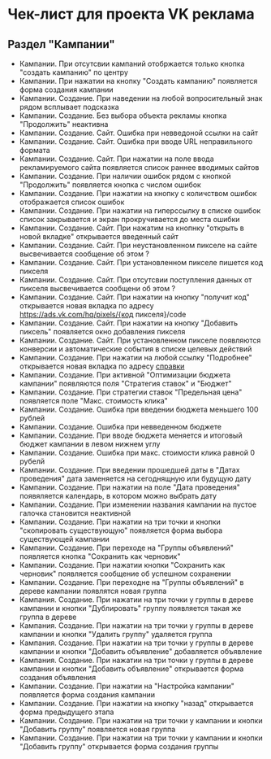 # Чек-лист для проекта VK реклама

## Раздел "Кампании"

* Кампании. При отсутсвии кампаний отобржается только кнопка "создать кампанию" по центру
* Кампании. При нажатии на кнопку "Создать кампанию" появляется форма создания кампании
* Кампании. Создание. При наведении на любой вопросительный знак рядом всплывает подсказка
* Кампании. Создание. Без выбора объекта рекламы кнопка "Продолжить" неактивна
* Кампании. Создание. Сайт. Ошибка при невведоной ссылки на сайт
* Кампании. Создание. Сайт. Ошибка при вводе URL неправильного формата
* Кампании. Создание. Сайт. При нажатии на поле ввода рекламируемого сайта появляется список раннее вводимых сайтов 
* Кампании. Создание. При наличии ошибок рядом с кнопкой "Продолжить" появляется кнопка с числом ошибок
* Кампании. Создание. При нажатии на кнопку с количством ошибок отображается список ошибок
* Кампании. Создание. При нажатии на гиперссылку в списке ошибок список закрывается и экран прокручивается до места ошибки
* Кампании. Создание. Сайт. При нажатим на кнопнку "открыть в новой вкладке" открывается введенный сайт
* Кампании. Создание. Сайт. При неустановленном пикселе на сайте высвечивается сообщение об этом ?
* Кампании. Создание. Сайт. При установленном пикселе пишется код пикселя
* Кампании. Создание. Сайт. При отсутсвии поступления данных от пикселя высвечивается сообщени об этом ?
* Кампании. Создание. Сайт. При нажатии на кнопку "получит код" открывается новая вкладка по адресу https://ads.vk.com/hq/pixels/{код пикселя}/code
* Кампании. Создание. Сайт. При нажатии на кнопку "Добавить пиксель" появляется окно добавления пикселя
* Кампании. Создание. Сайт. При установленном пикселе появляются конверсии и автоматические события в списке целевых действий
* Кампании. Создание. При нажатии на любой ссылку "Подробнее" открывается новая вкладка по адресу [справки](https://ads.vk.com/help)
* Кампании. Создание. При активной "Оптимизации бюджета кампании" появляются поля "Стратегия ставок" и "Бюджет"
* Кампании. Создание. При стратегии ставок "Предельная цена" появляется поле "Макс. стоимость клика"
* Кампании. Создание. Ошибка при введении бюджета меньшего 100 рублей
* Кампании. Создание. Ошибка при невведенном бюджете
* Кампании. Создание. При вводе бюджета меняется и итоговый бюджет кампании в левом нижнем углу
* Кампании. Создание. Ошибка при макс. стоимости клика равной 0 рубелй
* Кампании. Создание. При введении прошедшей даты в "Датах проведения" дата заменяется на сегоднящную или будущую дату
* Кампании. Создание. При нажатии на поле "Дата проведения" появяляется календарь, в котором можно выбрать дату
* Кампании. Создание. При изменении названия кампании на пустое галочка становится неактивной
* Кампании. Создание. При нажатии на три точки и кнопки "скопировать существующую" появляется форма выбора существующей кампании
* Кампании. Создание. При переходе на "Группы объявлений" появляется кнопка "Сохранить как черновик"
* Кампании. Создание. При нажатии кнопки "Сохранить как черновик" появляется сообщение об успешном сохранении
* Кампании. Создание. При переходне на "Группы объявлений" в дереве кампании появлятся новая группа
* Кампания. Создание. При нажатии на три точки у группы в дереве кампании и кнопки "Дублировать" группу появляется такая же группа в дереве
* Кампания. Создание. При нажатии на три точки у группы в дереве кампании и кнопки "Удалить группу" удаляется группа
* Кампания. Создание. При нажатии на три точки у группы в дереве кампании и кнопки "Добавить объявление" добавляется объявление
* Кампания. Создание. При нажатии на три точки у группы в дереве кампании и кнопки "Добавить объявление" открывается форма создания объявления
* Кампании. Создание. При нажатии на "Настройка кампании" появляется форма создания кампании
* Кампании. Создание. При нажатии на кнопку "назад" открывается форма предыдущего этапа
* Кампании. Создание. При нажатии на три точки у кампании и кнопки "Добавить группу" появляется новая группа
* Кампании. Создание. При нажатии на три точки у кампании и кнопки "Добавить группу" открывается форма создания группы
